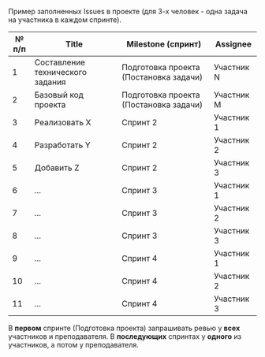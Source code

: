 Пример заполненных Issues в проекте (для 3-х человек - одна задача на участника в каждом спринте).

| № п/п | Title | Milestone (спринт) | Assignee |
| -- |  ---- | ------ | ------ |
| 1  | Составление технического задания | Подготовка проекта (Постановка задачи) | Участник N |
| 2  | Базовый код проекта | Подготовка проекта (Постановка задачи) | Участник M |
| 3  | Реализовать X | Спринт 2 | Участник 1 |
| 4  | Разработать Y | Спринт 2 | Участник 2 |
| 5  | Добавить Z | Спринт 2 | Участник 3 |
| 6  | ... | Спринт 3 | Участник 1 |
| 7  | ... | Спринт 3 | Участник 2 |
| 8  | ... | Спринт 3 | Участник 3 |
| 9  | ... | Спринт 4 | Участник 1 |
| 10 | ... | Спринт 4 | Участник 2 |
| 11 | ... | Спринт 4 | Участник 3 |

В **первом** спринте (Подготовка проекта) запрашивать ревью у **всех** участников и преподавателя. В **последующих** спринтах у **одного** из участников, а потом у преподавателя.
